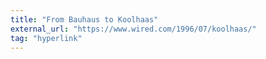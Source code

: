 ```yaml
---
title: "From Bauhaus to Koolhaas"
external_url: "https://www.wired.com/1996/07/koolhaas/"
tag: "hyperlink"
---
```

